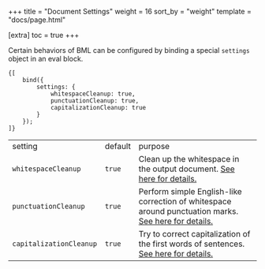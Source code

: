 +++
title = "Document Settings"
weight = 16
sort_by = "weight"
template = "docs/page.html"

[extra]
toc = true
+++

Certain behaviors of BML can be configured by binding a special `settings` object in an eval block.

```bml
{[
    bind({
        settings: {
            whitespaceCleanup: true,
            punctuationCleanup: true,
            capitalizationCleanup: true
        }
    });
]}
```

<table>
<colgroup>
<col/>
<col/>
<col/>
</colgroup>
<tbody>
<tr>
<td>setting</td>
<td>default</td>
<td>purpose</td>
</tr>
<tr>
<td><code>whitespaceCleanup</code></td>
<td><code>true</code></td>
<td>Clean up the whitespace in the output document. <a href="/docs/guide/formatting#whitespace-cleanup">See here for details.</a></td>
</tr>
<tr>
<td><code>punctuationCleanup</code></td>
<td><code>true</code></td>
<td>Perform simple English-like correction of whitespace around punctuation marks. <a href="/docs/guide/formatting#punctuation-cleanup">See here for details.</a></td>
</tr>
<tr>
<td><code>capitalizationCleanup</code></td>
<td><code>true</code></td>
<td>Try to correct capitalization of the first words of sentences. <a href="/docs/guide/formatting#capitalization-cleanup">See here for details.</a></td>
</tr>
</tbody>
</table>
